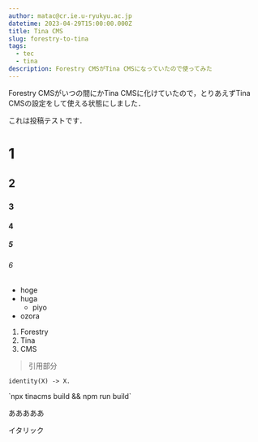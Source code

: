 ```yaml
---
author: matac@cr.ie.u-ryukyu.ac.jp
datetime: 2023-04-29T15:00:00.000Z
title: Tina CMS
slug: forestry-to-tina
tags:
  - tec
  - tina
description: Forestry CMSがTina CMSになっていたので使ってみた
---
```


Forestry CMSがいつの間にかTina CMSに化けていたので，とりあえずTina CMSの設定をして使える状態にしました．

これは投稿テストです．

# 1

## 2

### 3

#### 4

##### 5

###### 6

* hoge
* huga
  * piyo
* ozora

1. Forestry
2. Tina
3. CMS

> 引用部分

```
identity(X) -> X.
```

\`npx tinacms build && npm run build\`

あああああ

イタリック

